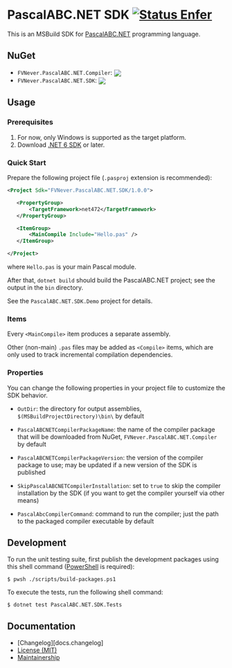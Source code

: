 PascalABC.NET SDK [![Status Enfer][status-enfer]][andivionian-status-classifier]
=================

This is an MSBuild SDK for [PascalABC.NET][pascalabc.net] programming language.

NuGet
-----

- `FVNever.PascalABC.NET.Compiler`: [<img valign="middle" src="https://img.shields.io/nuget/v/FVNever.PascalABC.NET.Compiler">][nuget.compiler.package]
- `FVNever.PascalABC.NET.SDK`: [<img valign="middle" src="https://img.shields.io/nuget/v/FVNever.PascalABC.NET.SDK">][nuget.sdk.package]

Usage
-----

### Prerequisites

1. For now, only Windows is supported as the target platform.
2. Download [.NET 6 SDK][dotnet.sdk] or later.

### Quick Start

Prepare the following project file (`.pasproj` extension is recommended):

```xml
<Project Sdk="FVNever.PascalABC.NET.SDK/1.0.0">

   <PropertyGroup>
       <TargetFramework>net472</TargetFramework>
   </PropertyGroup>

   <ItemGroup>
       <MainCompile Include="Hello.pas" />
   </ItemGroup>

</Project>
```

where `Hello.pas` is your main Pascal module.

After that, `dotnet build` should build the PascalABC.NET project; see the output in the `bin` directory.

See the `PascalABC.NET.SDK.Demo` project for details.

### Items

Every `<MainCompile>` item produces a separate assembly.

Other (non-main) `.pas` files may be added as `<Compile>` items, which are only used to track incremental compilation dependencies.

### Properties

You can change the following properties in your project file to customize the SDK behavior.

- `OutDir`: the directory for output assemblies, `$(MSBuildProjectDirectory)\bin\` by default
- `PascalABCNETCompilerPackageName`: the name of the compiler package that will be downloaded from NuGet, `FVNever.PascalABC.NET.Compiler` by default
- `PascalABCNETCompilerPackageVersion`: the version of the compiler package to use; may be updated if a new version of the SDK is published
- `SkipPascalABCNETCompilerInstallation`: set to `true` to skip the compiler installation by the SDK (if you want to get the compiler yourself via other means)

- `PascalAbcCompilerCommand`: command to run the compiler; just the path to the packaged compiler executable by default

Development
-----------

To run the unit testing suite, first publish the development packages using this shell command ([PowerShell][powershell] is required):

```console
$ pwsh ./scripts/build-packages.ps1
```

To execute the tests, run the following shell command:

```console
$ dotnet test PascalABC.NET.SDK.Tests
```

Documentation
-------------

- [Changelog][docs.changelog]
- [License (MIT)][docs.license]
- [Maintainership][docs.maintainership]

[andivionian-status-classifier]: https://github.com/ForNeVeR/andivionian-status-classifier#status-enfer-
[docs.license]: LICENSE.md
[docs.maintainership]: MAINTAINERSHIP.md
[dotnet.changelog]: CHANGELOG.md
[dotnet.sdk]: https://dotnet.microsoft.com/en-us/download
[nuget.compiler.badge]: https://img.shields.io/nuget/v/FVNever.PascalABC.NET.Compiler
[nuget.compiler.package]: https://www.nuget.org/packages/FVNever.PascalABC.NET.Compiler/
[nuget.sdk.badge]: https://img.shields.io/nuget/v/FVNever.PascalABC.NET.SDK
[nuget.sdk.package]: https://www.nuget.org/packages/FVNever.PascalABC.NET.SDK/
[pascalabc.net.downloads]: http://pascalabc.net/en/download
[pascalabc.net]: http://pascalabc.net/en/
[powershell]: https://learn.microsoft.com/en-us/powershell/scripting/install/installing-powershell?view=powershell-7.2
[status-enfer]: https://img.shields.io/badge/status-enfer-orange.svg
